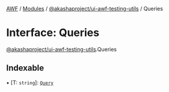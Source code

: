 [AWF](../README.md) / [Modules](../modules.md) / [@akashaproject/ui-awf-testing-utils](../modules/akashaproject_ui_awf_testing_utils.md) / Queries

# Interface: Queries

[@akashaproject/ui-awf-testing-utils](../modules/akashaproject_ui_awf_testing_utils.md).Queries

## Indexable

▪ [T: `string`]: [`Query`](../modules/akashaproject_ui_awf_testing_utils.md#query)
